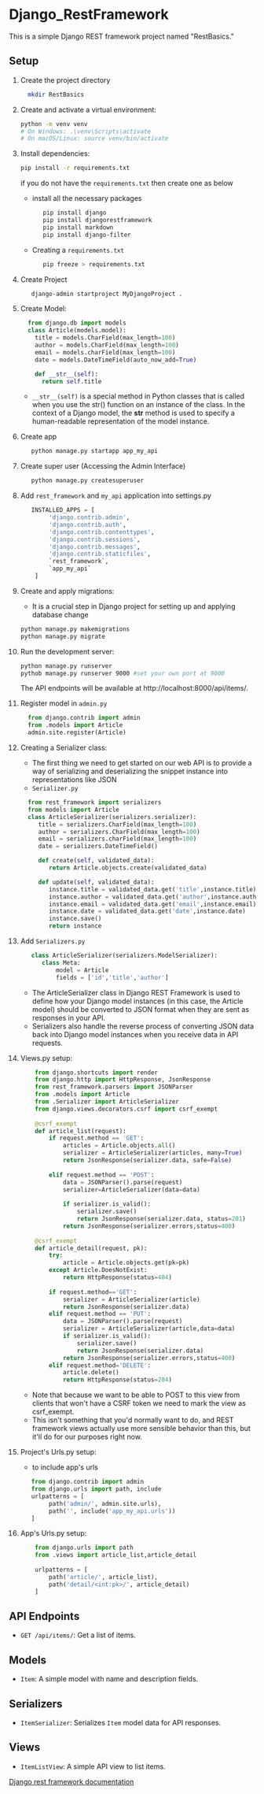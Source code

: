 # Django_RestFramework

This is a simple Django REST framework project named "RestBasics."

## Setup
1. Create the project directory
    ```bash
      mkdir RestBasics
   ```

2. Create and activate a virtual environment:

    ```bash
    python -m venv venv
    # On Windows: .\venv\Scripts\activate
    # On macOS/Linux: source venv/bin/activate
    ```

3. Install dependencies:
    ```bash
    pip install -r requirements.txt
    ```
    if you do not have the `requirements.txt` then create one as below
    - install all the necessary packages
      ```bash
         pip install django
         pip install djangorestframework
         pip install markdown
         pip install django-filter
      ```
    - Creating a `requirements.txt`
      ```bash
         pip freeze > requirements.txt
      ```
4. Create Project
   ```bash
      django-admin startproject MyDjangoProject .
   ```
      
5. Create Model:
   ```python
     from django.db import models
     class Article(models.model):
       title = models.CharField(max_length=100)
       author = models.CharField(max_length=100)
       email = models.charField(max_length=100)
       date = models.DateTimeField(auto_now_add=True)

       def __str__(self):
         return self.title
   ```
   - `__str__(self)` is a special method in Python classes that is called when you use the str() function on an instance of the class. In the context of a Django model, the __str__ method is used to specify a human-readable representation of the model instance.    

6. Create app
    ```bash
       python manage.py startapp app_my_api
    ```
7. Create super user (Accessing the Admin Interface)
    ```bash
       python manage.py createsuperuser
    ```
8. Add `rest_framework` and `my_api` application into settings.py
    ```python
       INSTALLED_APPS = [
            'django.contrib.admin',
            'django.contrib.auth',
            'django.contrib.contenttypes',
            'django.contrib.sessions',
            'django.contrib.messages',
            'django.contrib.staticfiles',
            `rest_framework`,
            `app_my_api`
        ]
    ```
9. Create and apply migrations:
   - It is a crucial step in Django project for setting up and applying database change
    ```bash
    python manage.py makemigrations
    python manage.py migrate
    ```

10. Run the development server:
    ```bash
    python manage.py runserver
    pythob manage.py runserver 9000 #set your own port at 9000
    ```
    The API endpoints will be available at http://localhost:8000/api/items/.

11. Register model in `admin.py`
    ```python
      from django.contrib import admin
      from .models import Article
      admin.site.register(Article)
    ```
12. Creating a Serializer class:
    - The first thing we need to get started on our web API is to provide a way of serializing and deserializing the snippet instance into representations like JSON
    - `Serializer.py`
    ```python
      from rest_framework import serializers
      from models import Article
      class ArticleSerializer(serializers.serializer):
         title = serializers.CharField(max_length=100)
         author = serializers.CharField(max_length=100)
         email = serializers.charField(max_length=100)
         date = serializers.DateTimeField()

         def create(self, validated_data):
            return Article.objects.create(validated_data)

         def update(self, validated_data):
            instance.title = validated_data.get('title',instance.title)
            instance.author = validated_data.get('author',instance.author)
            instance.email = validated_data.get('email',instance.email)
            instance.date = validated_data.get('date',instance.date)
            instance.save()
            return instance
    ```
14. Add `Serializers.py`
    ```python
       class ArticleSerializer(serializers.ModelSerializer):
          class Meta:
              model = Article
              fields = ['id','title','author']
    ```
    - The ArticleSerializer class in Django REST Framework is used to define how your Django model instances (in this case, the Article model) should be converted to JSON format when they are sent as responses in your API.
    - Serializers also handle the reverse process of converting JSON data back into Django model instances when you receive data in API requests.

15. Views.py setup:
    ```python
        from django.shortcuts import render
        from django.http import HttpResponse, JsonResponse
        from rest_framework.parsers import JSONParser
        from .models import Article
        from .Serializer import ArticleSerializer
        from django.views.decorators.csrf import csrf_exempt
        
        @csrf_exempt
        def article_list(request):
            if request.method == 'GET':
                articles = Article.objects.all()
                serializer = ArticleSerializer(articles, many=True)
                return JsonResponse(serializer.data, safe=False)
        
            elif request.method == 'POST':
                data = JSONParser().parse(request)
                serializer=ArticleSerializer(data=data)
        
                if serializer.is_valid():
                    serializer.save()
                    return JsonResponse(serializer.data, status=201)
                return JsonResponse(serializer.errors,status=400) 
            
        @csrf_exempt
        def article_detail(request, pk):
            try:
                article = Article.objects.get(pk=pk)
            except Article.DoesNotExist:
                return HttpResponse(status=404)
            
            if request.method=='GET':
                serializer = ArticleSerializer(article)
                return JsonResponse(serializer.data)
            elif request.method == 'PUT':
                data = JSONParser().parse(request)
                serializer = ArticleSerializer(article,data=data)
                if serializer.is_valid():
                    serializer.save()
                    return JsonResponse(serializer.data)
                return JsonResponse(serializer.errors,status=400)
            elif request.method='DELETE':
                article.delete()
                return HttpResponse(status=204)
    
    ```
    - Note that because we want to be able to POST to this view from clients that won't have a CSRF token we need to mark the view as csrf_exempt.
    - This isn't something that you'd normally want to do, and REST framework views actually use more sensible behavior than this, but it'll do for our purposes right now.

16. Project's Urls.py setup:
    - to include app's urls
    ```python
       from django.contrib import admin
       from django.urls import path, include
       urlpatterns = [
            path('admin/', admin.site.urls),
            path('', include('app_my_api.urls'))
       ]
    ```
17. App's Urls.py setup:
    ```python
        from django.urls import path
        from .views import article_list,article_detail
        
        urlpatterns = [
            path('article/', article_list),
            path('detail/<int:pk>/', article_detail)
        ]
    ```

## API Endpoints

- `GET /api/items/`: Get a list of items.

## Models

- `Item`: A simple model with name and description fields.

## Serializers

- `ItemSerializer`: Serializes `Item` model data for API responses.

## Views

- `ItemListView`: A simple API view to list items.

[Django rest framework documentation](https://django-rest-framework.org/tutorial/1-serialization/)

